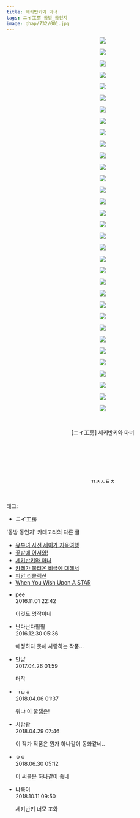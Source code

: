 ```yaml
---
title: 세키반키와 마녀
tags: ニイ工房 동방_동인지
image: ghap/732/001.jpg
---
```

<div class="article">
<p style="text-align: center; clear: none; float: none;"><img src="{{ site.nasurl }}/ghap/732/001.jpg"/></p>
<p style="text-align: center; clear: none; float: none;"><img src="{{ site.nasurl }}/ghap/732/002.jpg"/></p>
<p style="text-align: center; clear: none; float: none;"><img src="{{ site.nasurl }}/ghap/732/003.jpg"/></p>
<p style="text-align: center; clear: none; float: none;"><img src="{{ site.nasurl }}/ghap/732/004.jpg"/></p>
<p style="text-align: center; clear: none; float: none;"><img src="{{ site.nasurl }}/ghap/732/005.jpg"/></p>
<p style="text-align: center; clear: none; float: none;"><img src="{{ site.nasurl }}/ghap/732/006.jpg"/></p>
<p style="text-align: center; clear: none; float: none;"><img src="{{ site.nasurl }}/ghap/732/007.jpg"/></p>
<p style="text-align: center; clear: none; float: none;"><img src="{{ site.nasurl }}/ghap/732/008.jpg"/></p>
<p style="text-align: center; clear: none; float: none;"><img src="{{ site.nasurl }}/ghap/732/009.jpg"/></p>
<p style="text-align: center; clear: none; float: none;"><img src="{{ site.nasurl }}/ghap/732/010.jpg"/></p>
<p style="text-align: center; clear: none; float: none;"><img src="{{ site.nasurl }}/ghap/732/011.jpg"/></p>
<p style="text-align: center; clear: none; float: none;"><img src="{{ site.nasurl }}/ghap/732/012.jpg"/></p>
<p style="text-align: center; clear: none; float: none;"><img src="{{ site.nasurl }}/ghap/732/013.jpg"/></p>
<p style="text-align: center; clear: none; float: none;"><img src="{{ site.nasurl }}/ghap/732/014.jpg"/></p>
<p style="text-align: center; clear: none; float: none;"><img src="{{ site.nasurl }}/ghap/732/015.jpg"/></p>
<p style="text-align: center; clear: none; float: none;"><img src="{{ site.nasurl }}/ghap/732/016.jpg"/></p>
<p style="text-align: center; clear: none; float: none;"><img src="{{ site.nasurl }}/ghap/732/017.jpg"/></p>
<p style="text-align: center; clear: none; float: none;"><img src="{{ site.nasurl }}/ghap/732/018.jpg"/></p>
<p style="text-align: center; clear: none; float: none;"><img src="{{ site.nasurl }}/ghap/732/019.jpg"/></p>
<p style="text-align: center; clear: none; float: none;"><img src="{{ site.nasurl }}/ghap/732/020.jpg"/></p>
<p style="text-align: center; clear: none; float: none;"><img src="{{ site.nasurl }}/ghap/732/021.jpg"/></p>
<p style="text-align: center; clear: none; float: none;"><img src="{{ site.nasurl }}/ghap/732/022.jpg"/></p>
<p style="text-align: center; clear: none; float: none;"><img src="{{ site.nasurl }}/ghap/732/023.jpg"/></p>
<p style="text-align: center; clear: none; float: none;"><img src="{{ site.nasurl }}/ghap/732/024.jpg"/></p>
<p style="text-align: center; clear: none; float: none;"><img src="{{ site.nasurl }}/ghap/732/025.jpg"/></p>
<p style="text-align: center; clear: none; float: none;"><img src="{{ site.nasurl }}/ghap/732/026.jpg"/></p>
<p style="text-align: center; clear: none; float: none;"><img src="{{ site.nasurl }}/ghap/732/027.jpg"/></p>
<p style="text-align: center; clear: none; float: none;"><img src="{{ site.nasurl }}/ghap/732/028.jpg"/></p>
<p style="text-align: center; clear: none; float: none;"><img src="{{ site.nasurl }}/ghap/732/029.jpg"/></p>
<p style="text-align: center; clear: none; float: none;"><img src="{{ site.nasurl }}/ghap/732/030.jpg"/></p>
<p style="text-align: center; clear: none; float: none;"><img src="{{ site.nasurl }}/ghap/732/031.jpg"/></p>
<p style="text-align: center; clear: none; float: none;"><img src="{{ site.nasurl }}/ghap/732/032.jpg"/></p>
<p style="text-align: center; clear: none; float: none;"><img src="{{ site.nasurl }}/ghap/732/033.jpg"/></p>
<p style="text-align: center; clear: none; float: none;"><br/></p>
<p style="text-align: center; clear: none; float: none;">[ニイ工房] 세키반키와 마녀</p>
<p style="text-align: center; clear: none; float: none;"><br/></p>
<p style="text-align: center; clear: none; float: none;"><br/></p>
<p style="text-align: center; clear: none; float: none;"><br/></p>
<p style="text-align: center; clear: none; float: none;">ㄲㅆㅅㅌㅊ</p>
<p><br/></p>
</div><div class="tagTrail">
<p>태그: </p>
<ul>
<li>ニイ工房</li>
</ul>
</div><div class="another">
<p>'동방 동인지' 카테고리의 다른 글</p>
<ul>
<li><a href="/2016-07-07-ghap_734">유부녀 사선 세이가 지옥여행</a></li>
<li><a href="/2016-07-07-ghap_733">꽃밭에 어서와!</a></li>
<li><a href="/2016-07-07-ghap_732">세키반키와 마녀</a></li>
<li><a href="/2016-07-07-ghap_731">카레가 불러온 비극에 대해서</a></li>
<li><a href="/2016-07-07-ghap_730">피안 리콜렉션</a></li>
<li><a href="/2016-07-07-ghap_729">When You Wish Upon A STAR</a></li>
</ul>
</div><div class="cb_module cb_fluid">
<div class="cb_wrt cb_profile">
<div class="comment">
<ul>
<li class="cb_thumb_off" id="comment14841689">
<div class="cb_comment_area">
<div class="cb_info_area">
<div class="cb_section">
<span class="cb_nick_name">pee</span>
</div>
<div class="cb_section">
<span class="cb_date">2016.11.01 22:42 </span>
</div>
</div>
<div class="cb_dsc_comment">
<p class="cb_dsc">
											이것도 명작이네
										</p>
</div>
</div></li>
<li class="cb_thumb_off" id="comment14879757">
<div class="cb_comment_area">
<div class="cb_info_area">
<div class="cb_section">
<span class="cb_nick_name">난다난다훨훨</span>
</div>
<div class="cb_section">
<span class="cb_date">2016.12.30 05:36 </span>
</div>
</div>
<div class="cb_dsc_comment">
<p class="cb_dsc">
											애정하다 못해 사랑하는 작품...
										</p>
</div>
</div></li>
<li class="cb_thumb_off" id="comment14974224">
<div class="cb_comment_area">
<div class="cb_info_area">
<div class="cb_section">
<span class="cb_nick_name">만남</span>
</div>
<div class="cb_section">
<span class="cb_date">2017.04.26 01:59 </span>
</div>
</div>
<div class="cb_dsc_comment">
<p class="cb_dsc">
											머작
										</p>
</div>
</div></li>
<li class="cb_thumb_off" id="comment15234158">
<div class="cb_comment_area">
<div class="cb_info_area">
<div class="cb_section">
<span class="cb_nick_name">ㄱㅁㅎ</span>
</div>
<div class="cb_section">
<span class="cb_date">2018.04.06 01:37 </span>
</div>
</div>
<div class="cb_dsc_comment">
<p class="cb_dsc">
											뭐냐 이 꿀잼은!
										</p>
</div>
</div></li>
<li class="cb_thumb_off" id="comment15246869">
<div class="cb_comment_area">
<div class="cb_info_area">
<div class="cb_section">
<span class="cb_nick_name">시밤쾅</span>
</div>
<div class="cb_section">
<span class="cb_date">2018.04.29 07:46 </span>
</div>
</div>
<div class="cb_dsc_comment">
<p class="cb_dsc">
											이 작가 작품은 뭔가 하나같이 동화같네..
										</p>
</div>
</div></li>
<li class="cb_thumb_off" id="comment15278787">
<div class="cb_comment_area">
<div class="cb_info_area">
<div class="cb_section">
<span class="cb_nick_name">ㅇㅇ</span>
</div>
<div class="cb_section">
<span class="cb_date">2018.06.30 05:12 </span>
</div>
</div>
<div class="cb_dsc_comment">
<p class="cb_dsc">
											이 써클은 하나같이 좋네
										</p>
</div>
</div></li>
<li class="cb_thumb_off" id="comment15351871">
<div class="cb_comment_area">
<div class="cb_info_area">
<div class="cb_section">
<span class="cb_nick_name">냐룩이</span>
</div>
<div class="cb_section">
<span class="cb_date">2018.10.11 09:50 </span>
</div>
</div>
<div class="cb_dsc_comment">
<p class="cb_dsc">
											세키반키 너모 조와
										</p>
</div>
</div></li>
</ul>
</div>
</div><!-- commentList close -->
</div>